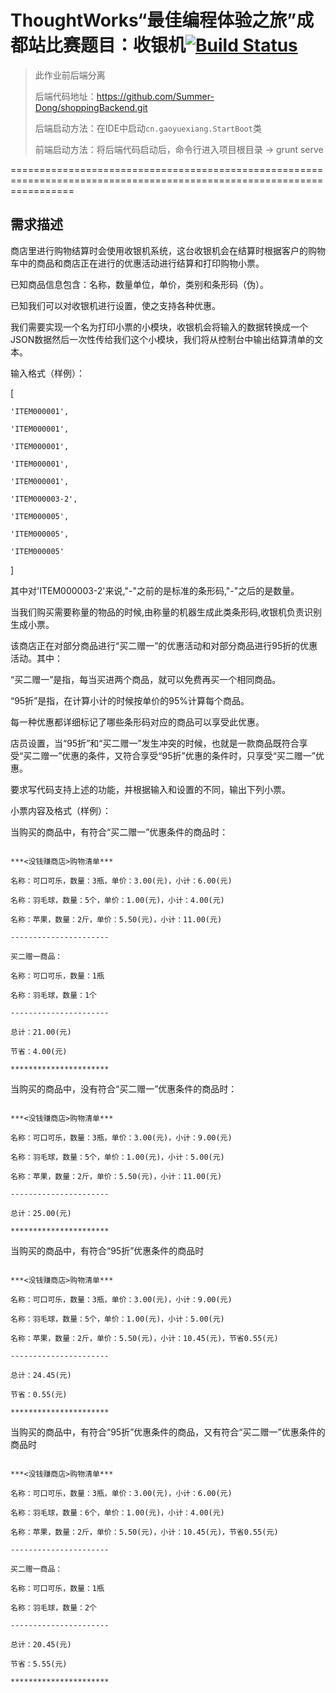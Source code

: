 ﻿ThoughtWorks“最佳编程体验之旅”成都站比赛题目：收银机[![Build Status](https://travis-ci.org/Summer-Dong/shoppingFrontend.svg?branch=master)](https://travis-ci.org/Summer-Dong/shoppingFrontend)
=======================================================================================================================

> 此作业前后端分离
>
> 后端代码地址：https://github.com/Summer-Dong/shoppingBackend.git
>
> 后端启动方法：在IDE中启动`cn.gaoyuexiang.StartBoot`类
>
> 前端启动方法：将后端代码启动后，命令行进入项目根目录 -> grunt serve

=======================================================================================================================

## 需求描述





商店里进行购物结算时会使用收银机系统，这台收银机会在结算时根据客户的购物车中的商品和商店正在进行的优惠活动进行结算和打印购物小票。



已知商品信息包含：名称，数量单位，单价，类别和条形码（伪）。 

已知我们可以对收银机进行设置，使之支持各种优惠。



我们需要实现一个名为打印小票的小模块，收银机会将输入的数据转换成一个JSON数据然后一次性传给我们这个小模块，我们将从控制台中输出结算清单的文本。



输入格式（样例）：



[

    'ITEM000001',

    'ITEM000001',

    'ITEM000001',

    'ITEM000001',

    'ITEM000001',

    'ITEM000003-2',

    'ITEM000005',

    'ITEM000005',

    'ITEM000005'

]



其中对'ITEM000003-2'来说,"-"之前的是标准的条形码,"-"之后的是数量。 

当我们购买需要称量的物品的时候,由称量的机器生成此类条形码,收银机负责识别生成小票。



该商店正在对部分商品进行“买二赠一”的优惠活动和对部分商品进行95折的优惠活动。其中：



“买二赠一”是指，每当买进两个商品，就可以免费再买一个相同商品。

“95折”是指，在计算小计的时候按单价的95%计算每个商品。

每一种优惠都详细标记了哪些条形码对应的商品可以享受此优惠。

店员设置，当“95折”和“买二赠一”发生冲突的时候，也就是一款商品既符合享受“买二赠一”优惠的条件，又符合享受“95折”优惠的条件时，只享受“买二赠一”优惠。



要求写代码支持上述的功能，并根据输入和设置的不同，输出下列小票。



小票内容及格式（样例）：



当购买的商品中，有符合“买二赠一”优惠条件的商品时：





```

***<没钱赚商店>购物清单***

名称：可口可乐，数量：3瓶，单价：3.00(元)，小计：6.00(元)

名称：羽毛球，数量：5个，单价：1.00(元)，小计：4.00(元)

名称：苹果，数量：2斤，单价：5.50(元)，小计：11.00(元)

----------------------

买二赠一商品：

名称：可口可乐，数量：1瓶

名称：羽毛球，数量：1个

----------------------

总计：21.00(元)

节省：4.00(元)

**********************

```





当购买的商品中，没有符合“买二赠一”优惠条件的商品时：



```

***<没钱赚商店>购物清单***

名称：可口可乐，数量：3瓶，单价：3.00(元)，小计：9.00(元)

名称：羽毛球，数量：5个，单价：1.00(元)，小计：5.00(元)

名称：苹果，数量：2斤，单价：5.50(元)，小计：11.00(元)

----------------------

总计：25.00(元)

**********************

```





当购买的商品中，有符合“95折”优惠条件的商品时



```

***<没钱赚商店>购物清单***

名称：可口可乐，数量：3瓶，单价：3.00(元)，小计：9.00(元)

名称：羽毛球，数量：5个，单价：1.00(元)，小计：5.00(元)

名称：苹果，数量：2斤，单价：5.50(元)，小计：10.45(元)，节省0.55(元)

----------------------

总计：24.45(元)

节省：0.55(元)

**********************

```





当购买的商品中，有符合“95折”优惠条件的商品，又有符合“买二赠一”优惠条件的商品时



```

***<没钱赚商店>购物清单***

名称：可口可乐，数量：3瓶，单价：3.00(元)，小计：6.00(元)

名称：羽毛球，数量：6个，单价：1.00(元)，小计：4.00(元)

名称：苹果，数量：2斤，单价：5.50(元)，小计：10.45(元)，节省0.55(元)

----------------------

买二赠一商品：

名称：可口可乐，数量：1瓶

名称：羽毛球，数量：2个

----------------------

总计：20.45(元)

节省：5.55(元)

**********************

